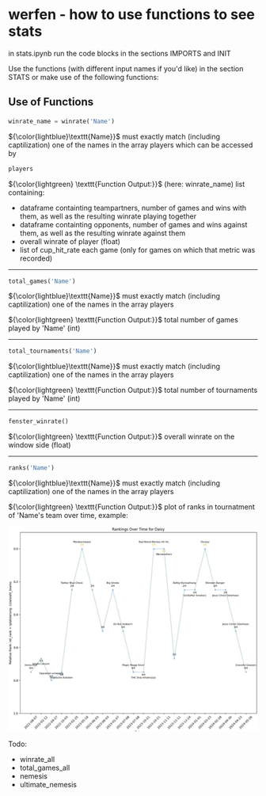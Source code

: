 # werfen - how to use functions to see stats

in stats.ipynb run the code blocks in the sections IMPORTS and INIT

Use the functions (with different input names if you'd like) in the section STATS or make use of the following functions:

## Use of Functions

```python
winrate_name = winrate('Name')
``` 

${\color{lightblue}\texttt{Name}}$ must exactly match (including captilization) one of the names in the array players which can be accessed by

```python
players
``` 
${\color{lightgreen} \texttt{Function Output:}}$ (here: winrate_name) list containing:
- dataframe containting teampartners, number of games and wins with them, as well as the resulting winrate playing together
- dataframe containting opponents, number of games and wins against them, as well as the resulting winrate against them
- overall winrate of player (float)
- list of cup_hit_rate each game (only for games on which that metric was recorded)

---

```python
total_games('Name')
``` 
${\color{lightblue}\texttt{Name}}$ must exactly match (including captilization) one of the names in the array players 

${\color{lightgreen} \texttt{Function Output:}}$ total number of games played by 'Name' (int)

---

```python
total_tournaments('Name')
``` 
${\color{lightblue}\texttt{Name}}$ must exactly match (including captilization) one of the names in the array players 

${\color{lightgreen} \texttt{Function Output:}}$ total number of tournaments played by 'Name' (int)

---

```python
fenster_winrate()
``` 
${\color{lightgreen} \texttt{Function Output:}}$ overall winrate on the window side (float)

---

```python
ranks('Name')
``` 
${\color{lightblue}\texttt{Name}}$ must exactly match (including captilization) one of the names in the array players 

${\color{lightgreen} \texttt{Function Output:}}$ plot of ranks in tournatment of 'Name's team over time, example:

![ranks_example](ranks_example.jpg)

Todo: 
- winrate_all
- total_games_all
- nemesis
- ultimate_nemesis

